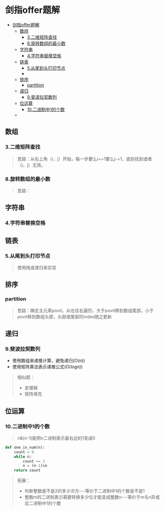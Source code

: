 
# 剑指offer题解

<!-- TOC -->

- [剑指offer题解](#剑指offer题解)
    - [数组](#数组)
        - [3.二维矩阵查找](#3二维矩阵查找)
        - [8.旋转数组的最小数](#8旋转数组的最小数)
    - [字符串](#字符串)
        - [4.字符串替换空格](#4字符串替换空格)
    - [链表](#链表)
        - [5.从尾到头打印节点](#5从尾到头打印节点)
        - [](#)
    - [排序](#排序)
        - [partition](#partition)
    - [递归](#递归)
        - [9.斐波拉契数列](#9斐波拉契数列)
    - [位运算](#位运算)
        - [10.二进制中1的个数](#10二进制中1的个数)
    - [](#-1)

<!-- /TOC -->

## 数组

### 3.二维矩阵查找
> 思路：从右上角（i，j）开始，每一步要么i+=1要么j-=1，直到找到或者（i，j）无效。

### 8.旋转数组的最小数
> 思路：

## 字符串

### 4.字符串替换空格

## 链表

### 5.从尾到头打印节点

> 使用栈或递归来实现

### 

## 排序

### partition
> 思路：确定主元素povit，从左往右遍历，大于povit移到数组尾部，小于povit移到数组头部，头部或尾部的index随之更新

## 递归

### 9.斐波拉契数列
- 使用数组来递推计算，避免递归(O(n))
- 使用矩阵乘法表示递推公式(O(logn))
> 相似题：
> - 走楼梯
> - 矩阵填充

## 位运算

### 10.二进制中1的个数
> n&(n-1)能把n二进制表示最右边的1变成0
```python
def one_in_num(n):
    count = 0
    while n:
        count += 1
        n = (n-1)&n
    return count
```
> 拓展：
> - 判断整数是不是2的多少次方---等价于二进制中1的个数是不是1
> - 整数m的二进制表示需要转换多少位才能变成整数n---等价于m与n异或后二进制中1的个数

## 
